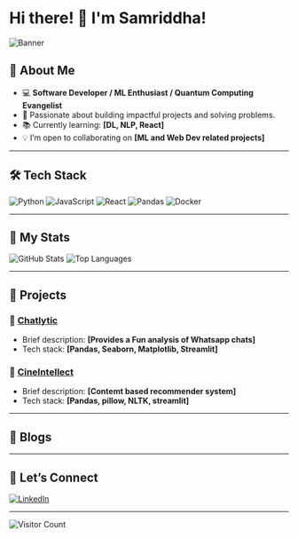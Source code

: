 # Hi there! 👋 I'm Samriddha!  

<!-- Optional banner -->
![Banner](https://cdn.britannica.com/57/181857-050-972A4F96/Artist-rendering-matter-black-hole.jpg)

## 🌟 About Me
- 💻 **Software Developer / ML Enthusiast / Quantum Computing Evangelist**
- 🎯 Passionate about building impactful projects and solving problems.
- 📚 Currently learning: **[DL, NLP, React]**
- 💡 I’m open to collaborating on **[ML and Web Dev related projects]**

---

## 🛠️ Tech Stack
![Python](https://img.shields.io/badge/-Python-3776AB?logo=python&logoColor=white)
![JavaScript](https://img.shields.io/badge/-JavaScript-F7DF1E?logo=javascript&logoColor=black)
![React](https://img.shields.io/badge/-React-61DAFB?logo=react&logoColor=black)
![Pandas](https://img.shields.io/badge/-Pandas-150458?logo=pandas&logoColor=white)
![Docker](https://img.shields.io/badge/-Docker-2496ED?logo=docker&logoColor=white)

---

## 🌟 My Stats
![GitHub Stats](https://github-readme-stats.vercel.app/api?username=WiringIt&show_icons=true&theme=radical)
![Top Languages](https://github-readme-stats.vercel.app/api/top-langs/?username=yourusername&layout=compact&theme=radical)

---

## 🚀 Projects
### 🔹 [Chatlytic](https://github.com/WiringIt/Chatlytic)
- Brief description: **[Provides a Fun analysis of Whatsapp chats]**
- Tech stack: **[Pandas, Seaborn, Matplotlib, Streamlit]**

### 🔹 [CineIntellect](https://github.com/WiringIt/CineIntellect)
- Brief description: **[Contemt based recommender system]**
- Tech stack: **[Pandas, pillow, NLTK, streamlit]**

---

## 📖 Blogs
<!-- - ✍️ [Blog Title 1](https://link-to-blog1.com) -->
<!-- - ✍️ [Blog Title 2](https://link-to-blog2.com)-->

---

## 🤝 Let’s Connect
[![LinkedIn](https://img.shields.io/badge/-LinkedIn-blue?logo=linkedin)](https://www.linkedin.com/in/samriddha-halder-52685627a/)
<!-- [![Twitter](https://img.shields.io/badge/-Twitter-1DA1F2?logo=twitter&logoColor=white)](https://twitter.com/yourprofile) -->
<!-- [![Portfolio](https://img.shields.io/badge/-Portfolio-orange?logo=firefox&logoColor=white)](https://yourwebsite.com) -->

---

![Visitor Count](https://komarev.com/ghpvc/?username=yourusername&color=green)
